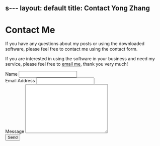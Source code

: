 s---
layout: default
title: Contact Yong Zhang
---

<div id="contact">
  <h1 class="pageTitle">Contact Me</h1>
  <div class="contactContent">
    <p class="intro">If you have any questions about my posts or using the downloaded software, please feel free to contact me using the contact form.
    </p>
    <p class="intro">If you are interested in using the software in your business and need my service, please feel free to <a href="mailto:yongz@yahoo.com">email me</a>, thank you very much!</p>
  </div>
  <form action="https://formspree.io/yongz@yahoo.com" method="POST">
    <label for="name">Name</label>
    <input type="text" id="name" name="name" class="full-width"><br>
    <label for="email">Email Address</label>
    <input type="email" id="email" name="_replyto" class="full-width"><br>
    <label for="message">Message</label>
    <textarea name="message" id="message" cols="30" rows="10" class="full-width"></textarea><br>
    <input type="submit" value="Send" class="button">
  </form>
</div>
